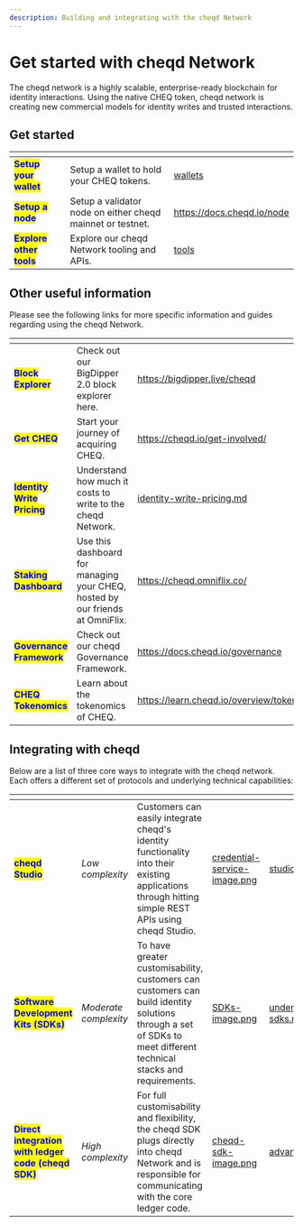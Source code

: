 ```yaml
---
description: Building and integrating with the cheqd Network
---
```


# Get started with cheqd Network

The cheqd network is a highly scalable, enterprise-ready blockchain for identity interactions. Using the native CHEQ token, cheqd network is creating new commercial models for identity writes and trusted interactions.

## Get started

<table data-view="cards"><thead><tr><th></th><th></th><th data-hidden data-card-target data-type="content-ref"></th></tr></thead><tbody><tr><td><mark style="color:blue;"><strong>Setup your wallet</strong></mark></td><td>Setup a wallet to hold your CHEQ tokens.</td><td><a href="../wallets/">wallets</a></td></tr><tr><td><mark style="color:blue;"><strong>Setup a node</strong></mark></td><td>Setup a validator node on either cheqd mainnet or testnet.</td><td><a href="https://docs.cheqd.io/node">https://docs.cheqd.io/node</a></td></tr><tr><td><mark style="color:blue;"><strong>Explore other tools</strong></mark></td><td>Explore our cheqd Network tooling and APIs.</td><td><a href="../tools/">tools</a></td></tr></tbody></table>

## Other useful information

Please see the following links for more specific information and guides regarding using the cheqd Network.

<table data-view="cards"><thead><tr><th></th><th></th><th data-hidden data-card-target data-type="content-ref"></th></tr></thead><tbody><tr><td><mark style="color:blue;"><strong>Block Explorer</strong></mark></td><td>Check out our BigDipper 2.0 block explorer here.</td><td><a href="https://bigdipper.live/cheqd">https://bigdipper.live/cheqd</a></td></tr><tr><td><mark style="color:blue;"><strong>Get CHEQ</strong></mark></td><td>Start your journey of acquiring CHEQ.</td><td><a href="https://cheqd.io/get-involved/">https://cheqd.io/get-involved/</a></td></tr><tr><td><mark style="color:blue;"><strong>Identity Write Pricing</strong></mark></td><td>Understand how much it costs to write to the cheqd Network.</td><td><a href="identity-write-pricing.md">identity-write-pricing.md</a></td></tr><tr><td><mark style="color:blue;"><strong>Staking Dashboard</strong></mark></td><td>Use this dashboard for managing your CHEQ, hosted by our friends at OmniFlix.</td><td><a href="https://cheqd.omniflix.co/">https://cheqd.omniflix.co/</a></td></tr><tr><td><mark style="color:blue;"><strong>Governance Framework</strong></mark></td><td>Check out our cheqd Governance Framework. </td><td><a href="https://docs.cheqd.io/governance">https://docs.cheqd.io/governance</a></td></tr><tr><td><mark style="color:blue;"><strong>CHEQ Tokenomics</strong></mark></td><td>Learn about the tokenomics of CHEQ.</td><td><a href="https://learn.cheqd.io/overview/tokenomics">https://learn.cheqd.io/overview/tokenomics</a></td></tr></tbody></table>

## Integrating with cheqd

Below are a list of three core ways to integrate with the cheqd network. Each offers a different set of protocols and underlying technical capabilities:

<table data-view="cards"><thead><tr><th></th><th></th><th></th><th data-hidden data-card-cover data-type="files"></th><th data-hidden data-card-target data-type="content-ref"></th></tr></thead><tbody><tr><td><mark style="color:blue;"><strong>cheqd Studio</strong></mark></td><td><em>Low complexity</em></td><td>Customers can easily integrate cheqd's identity functionality into their existing applications through hitting simple REST APIs using cheqd Studio. </td><td><a href="../../.gitbook/assets/credential-service-image.png">credential-service-image.png</a></td><td><a href="../../getting-started/studio/">studio</a></td></tr><tr><td><mark style="color:blue;"><strong>Software Development Kits (SDKs)</strong></mark></td><td><em>Moderate complexity</em></td><td>To have greater customisability, customers can customers can build identity solutions through a set of SDKs to meet different technical stacks and requirements.</td><td><a href="../../.gitbook/assets/SDKs-image.png">SDKs-image.png</a></td><td><a href="../../sdk/understanding-sdks.md">understanding-sdks.md</a></td></tr><tr><td><mark style="color:blue;"><strong>Direct integration with ledger code (cheqd SDK)</strong></mark></td><td><em>High complexity</em></td><td>For full customisability and flexibility, the cheqd SDK plugs directly into cheqd Network and is responsible for communicating with the core ledger code. </td><td><a href="../../.gitbook/assets/cheqd-sdk-image.png">cheqd-sdk-image.png</a></td><td><a href="../../advanced/tooling/advanced.md">advanced.md</a></td></tr></tbody></table>
